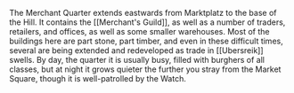 The Merchant Quarter extends eastwards from Marktplatz to the base of the Hill. It contains the [[Merchant's Guild]], as well as a number of traders, retailers, and offices, as well as some smaller warehouses. Most of the buildings here are part stone, part timber, and even in these difficult times, several are being extended and redeveloped as trade in [[Ubersreik]] swells. By day, the quarter it is usually busy, filled with burghers of all classes, but at night it grows quieter the further you stray from the Market Square, though it is well-patrolled by the Watch.